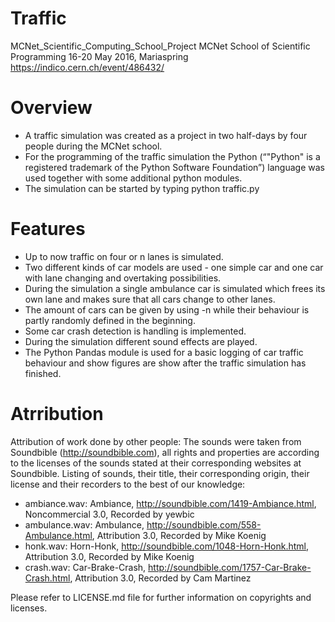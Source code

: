 # Traffic
MCNet_Scientific_Computing_School_Project
MCNet School of Scientific Programming
16-20 May 2016, Mariaspring
https://indico.cern.ch/event/486432/

# Overview
* A traffic simulation was created as a project in two half-days by four people during the MCNet school.
* For the programming of the traffic simulation the Python (“"Python" is a registered trademark of the Python Software Foundation”) language was used together with some additional python modules.
* The simulation can be started by typing python traffic.py

# Features
* Up to now traffic on four or n lanes is simulated.
* Two different kinds of car models are used - one simple car and one car with lane changing and overtaking possibilities.
* During the simulation a single ambulance car is simulated which frees its own lane and makes sure that all cars change to other lanes.
* The amount of cars can be given by using -n while their behaviour is partly randomly defined in the beginning.
* Some car crash detection is handling is implemented.
* During the simulation different sound effects are played.
* The Python Pandas module is used for a basic logging of car traffic behaviour and show figures are show after the traffic simulation has finished.

# Atrribution

Attribution of work done by other people:
The sounds were taken from Soundbible (http://soundbible.com), 
all rights and properties are according to the licenses of the sounds stated at their corresponding websites at Soundbible.
Listing of sounds, their title, their corresponding origin, their license and their recorders to the best of our knowledge:
* ambiance.wav: Ambiance, http://soundbible.com/1419-Ambiance.html, Noncommercial 3.0, Recorded by yewbic
* ambulance.wav: Ambulance, http://soundbible.com/558-Ambulance.html, Attribution 3.0, Recorded by Mike Koenig
* honk.wav: Horn-Honk, http://soundbible.com/1048-Horn-Honk.html, Attribution 3.0, Recorded by Mike Koenig
* crash.wav: Car-Brake-Crash, http://soundbible.com/1757-Car-Brake-Crash.html, Attribution 3.0, Recorded by Cam Martinez

Please refer to LICENSE.md file for further information on copyrights and licenses.
